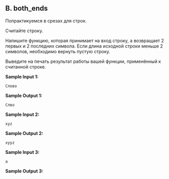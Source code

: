 ## B. both_ends

Попрактикуемся в срезах для строк.

Считайте строку.

Напишите функцию, которая принимает на вход строку, а возвращает 2 первых и 2 последних символа. Если длина исходной строки меньше 2 символов, необходимо вернуть пустую строку.

Выведите на печать результат работы вашей функции, применённый к считанной строке.

**Sample Input 1:**

```commandline
Слово
```

**Sample Output 1:**

```commandline
Слво
```

**Sample Input 2:**

```commandline
xyz
```

**Sample Output 2:**

```commandline
xyyz
```

**Sample Input 3:**

```commandline
a
```

**Sample Output 3:**

```commandline

```
